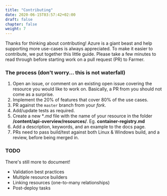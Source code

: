 ```yaml
---
title: "Contributing"
date: 2020-06-15T03:57:42+02:00
draft: false
chapter: false
weight: 7
---
```


Thanks for thinking about contributing! Azure is a giant beast and help supporting more use-cases is always appreciated. To make it easier to contribute, we put together this little guide. Please take a few minutes to read through before starting work on a pull request (PR) to Farmer.

### The process (don't worry... this is not waterfall)
1. Open an issue, or comment on an existing open issue covering the resource you would like to work on. Basically, a PR from you should not come as a surprise.
1. Implement the 20% of features that cover 80% of the use cases.
1. PR against the `master` branch from your *fork*.
1. Add/update tests as required.
1. Create a new **.md* file with the name of your resource in the folder **/content/api-overview/resources/**. Eg. **container-registry.md**
1. Add a description, keywords, and an example to the docs page.
1. PRs need to pass build/test against both Linux & Windows build, and a review, before being merged in.

### TODO
There's still more to document!

* Validation best practices
* Multiple resource builders
* Linking resources (one-to-many relationships)
* Post-deploy tasks